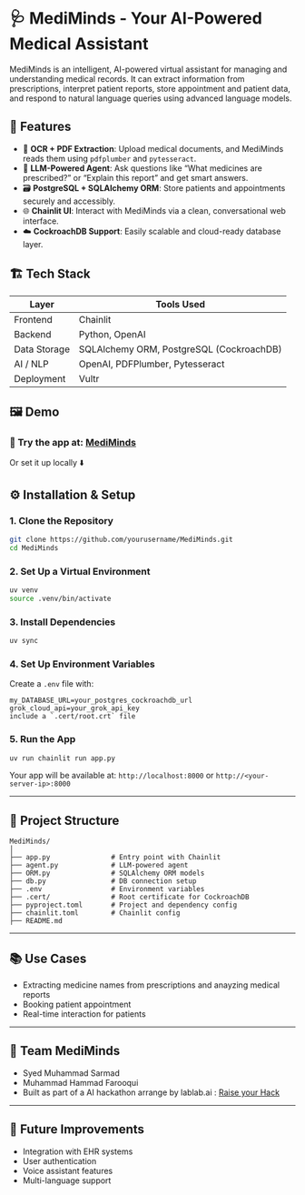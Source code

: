 
# 🩺 MediMinds - Your AI-Powered Medical Assistant
MediMinds is an intelligent, AI-powered virtual assistant for managing and understanding medical records. It can extract information from prescriptions, interpret patient reports, store appointment and patient data, and respond to natural language queries using advanced language models.

## 🚀 Features
- 📄 **OCR + PDF Extraction**: Upload medical documents, and MediMinds reads them using `pdfplumber` and `pytesseract`.
- 🧠 **LLM-Powered Agent**: Ask questions like “What medicines are prescribed?” or “Explain this report” and get smart answers.
- 🗃 **PostgreSQL + SQLAlchemy ORM**: Store patients and appointments securely and accessibly.
- 🌐 **Chainlit UI**: Interact with MediMinds via a clean, conversational web interface.
- ☁️ **CockroachDB Support**: Easily scalable and cloud-ready database layer.


## 🏗️ Tech Stack
| Layer        | Tools Used                                          |
| ------------ | --------------------------------------------------- |
| Frontend     | Chainlit                                            |
| Backend      | Python, OpenAI                                      |
| Data Storage | SQLAlchemy ORM, PostgreSQL (CockroachDB)            |
| AI / NLP     | OpenAI, PDFPlumber, Pytesseract                     |
| Deployment   | Vultr                                               |

## 🖼️ Demo

### 🧪  Try the app at:  [MediMinds](http://140.82.12.120:8000/)

Or set it up locally ⬇️


## ⚙️ Installation & Setup

### 1. Clone the Repository

```bash
git clone https://github.com/yourusername/MediMinds.git
cd MediMinds
````

### 2. Set Up a Virtual Environment

```bash
uv venv
source .venv/bin/activate
```

### 3. Install Dependencies

```bash
uv sync
```

### 4. Set Up Environment Variables

Create a `.env` file with:

```env
my_DATABASE_URL=your_postgres_cockroachdb_url
grok_cloud_api=your_grok_api_key
include a `.cert/root.crt` file 
```

### 5. Run the App

```bash
uv run chainlit run app.py 
```

Your app will be available at:
`http://localhost:8000` or `http://<your-server-ip>:8000`

---

## 🧩 Project Structure

```
MediMinds/
│
├── app.py               # Entry point with Chainlit
├── agent.py             # LLM-powered agent
├── ORM.py               # SQLAlchemy ORM models
├── db.py                # DB connection setup
├── .env                 # Environment variables
├── .cert/               # Root certificate for CockroachDB
├── pyproject.toml       # Project and dependency config
├── chainlit.toml        # Chainlit config
├── README.md
```

---

## 📚 Use Cases

* Extracting medicine names from prescriptions and anayzing medical reports
* Booking patient appointment 
* Real-time interaction for patients  

---

## 👥 Team MediMinds

* Syed Muhammad Sarmad
* Muhammad Hammad Farooqui
* Built as part of a AI hackathon arrange by lablab.ai : [Raise your Hack](https://lablab.ai/event/raise-your-hack)

---

## 📌 Future Improvements

* Integration with EHR systems
* User authentication
* Voice assistant features
* Multi-language support


